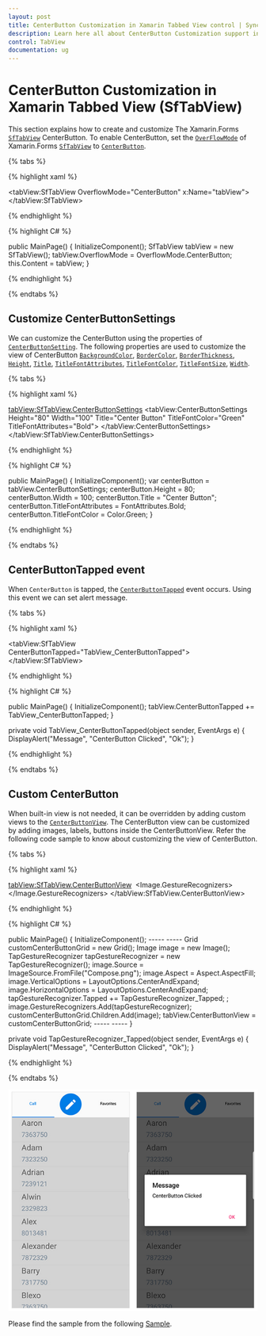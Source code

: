 ```yaml
---
layout: post
title: CenterButton Customization in Xamarin Tabbed View control | Syncfusion
description: Learn here all about CenterButton Customization support in Syncfusion Xamarin Tabbed View (SfTabView) control and more.
control: TabView
documentation: ug
---
```


# CenterButton Customization in Xamarin Tabbed View (SfTabView)

This section explains how to create and customize The Xamarin.Forms [`SfTabView`](https://help.syncfusion.com/cr/xamarin/Syncfusion.XForms.TabView.SfTabView.html) CenterButton. To enable CenterButton, set the [`OverFlowMode`](https://help.syncfusion.com/cr/xamarin/Syncfusion.XForms.TabView.SfTabView.html#Syncfusion_XForms_TabView_SfTabView_OverflowMode) of Xamarin.Forms [`SfTabView`](https://help.syncfusion.com/cr/xamarin/Syncfusion.XForms.TabView.SfTabView.html) to [`CenterButton`](https://help.syncfusion.com/cr/xamarin/Syncfusion.XForms.TabView.OverflowMode.html#Syncfusion_XForms_TabView_OverflowMode_CenterButton).

{% tabs %}

{% highlight xaml %}

<tabView:SfTabView OverflowMode="CenterButton"
                   x:Name="tabView">
</tabView:SfTabView>

{% endhighlight %}

{% highlight C# %}

public MainPage()
{
    InitializeComponent();
    SfTabView tabView = new SfTabView();
    tabView.OverflowMode = OverflowMode.CenterButton;
    this.Content = tabView;
}

{% endhighlight %}

{% endtabs %}

## Customize CenterButtonSettings

We can customize the CenterButton using the properties of [`CenterButtonSetting`](https://help.syncfusion.com/cr/xamarin/Syncfusion.XForms.TabView.SfTabView.html#Syncfusion_XForms_TabView_SfTabView_CenterButtonSettings). The following properties are used to customize the view of CenterButton [`BackgroundColor`](https://help.syncfusion.com/cr/xamarin/Syncfusion.XForms.TabView.CenterButtonSettings.html#Syncfusion_XForms_TabView_CenterButtonSettings_BackgroundColor), [`BorderColor`](https://help.syncfusion.com/cr/xamarin/Syncfusion.XForms.TabView.CenterButtonSettings.html#Syncfusion_XForms_TabView_CenterButtonSettings_BorderColor), [`BorderThickness`](https://help.syncfusion.com/cr/xamarin/Syncfusion.XForms.TabView.CenterButtonSettings.html#Syncfusion_XForms_TabView_CenterButtonSettings_BorderThickness), [`Height`](https://help.syncfusion.com/cr/xamarin/Syncfusion.XForms.TabView.CenterButtonSettings.html#Syncfusion_XForms_TabView_CenterButtonSettings_Height), [`Title`](https://help.syncfusion.com/cr/xamarin/Syncfusion.XForms.TabView.CenterButtonSettings.html#Syncfusion_XForms_TabView_CenterButtonSettings_Title), [`TitleFontAttributes`](https://help.syncfusion.com/cr/xamarin/Syncfusion.XForms.TabView.CenterButtonSettings.html#Syncfusion_XForms_TabView_CenterButtonSettings_TitleFontAttributes), [`TitleFontColor`](https://help.syncfusion.com/cr/xamarin/Syncfusion.XForms.TabView.CenterButtonSettings.html#Syncfusion_XForms_TabView_CenterButtonSettings_TitleFontColor), [`TitleFontSize`](https://help.syncfusion.com/cr/xamarin/Syncfusion.XForms.TabView.CenterButtonSettings.html#Syncfusion_XForms_TabView_CenterButtonSettings_TitleFontSize), [`Width`](https://help.syncfusion.com/cr/xamarin/Syncfusion.XForms.TabView.CenterButtonSettings.html#Syncfusion_XForms_TabView_CenterButtonSettings_Width).

{% tabs %}

{% highlight xaml %}

<tabView:SfTabView.CenterButtonSettings>
    <tabView:CenterButtonSettings Height="80" Width="100"
                                  Title="Center Button" TitleFontColor="Green"
                                  TitleFontAttributes="Bold">
    </tabView:CenterButtonSettings>
</tabView:SfTabView.CenterButtonSettings>

{% endhighlight %}

{% highlight C# %}

public MainPage()
{
    InitializeComponent();
    var centerButton = tabView.CenterButtonSettings;
    centerButton.Height = 80;
    centerButton.Width = 100;
    centerButton.Title = "Center Button";
    centerButton.TitleFontAttributes = FontAttributes.Bold;
    centerButton.TitleFontColor = Color.Green;
}

{% endhighlight %}

{% endtabs %}

## CenterButtonTapped event

When `CenterButton` is tapped, the [`CenterButtonTapped`](https://help.syncfusion.com/cr/xamarin/Syncfusion.XForms.TabView.SfTabView.html#Syncfusion_XForms_TabView_SfTabView_CenterButtonTapped) event occurs. Using this event we can set alert message.

{% tabs %}

{% highlight xaml %}

<tabView:SfTabView CenterButtonTapped="TabView_CenterButtonTapped">
</tabView:SfTabView>

{% endhighlight %}

{% highlight C# %}

public MainPage()
{
    InitializeComponent();
    tabView.CenterButtonTapped += TabView_CenterButtonTapped;
}

private void TabView_CenterButtonTapped(object sender, EventArgs e)
{
    DisplayAlert("Message", "CenterButton Clicked", "Ok");
}

{% endhighlight %}

{% endtabs %}

## Custom CenterButton

When built-in view is not needed, it can be overridden by adding custom views to the [`CenterButtonView`](https://help.syncfusion.com/cr/xamarin/Syncfusion.XForms.TabView.SfTabView.html#Syncfusion_XForms_TabView_SfTabView_CenterButtonView). The CenterButton view can be customized by adding images, labels, buttons inside the CenterButtonView. Refer the following code sample to know about customizing the view of CenterButton.

{% tabs %}

{% highlight xaml %}

<tabView:SfTabView.CenterButtonView>
    <Grid>
        <Image Source="Compose.png"
               Aspect="AspectFill"
               VerticalOptions="CenterAndExpand"
               HorizontalOptions="CenterAndExpand">
            <Image.GestureRecognizers>
                <TapGestureRecognizer Tapped="TapGestureRecognizer_Tapped" />
            </Image.GestureRecognizers>
        </Image>
    </Grid>
</tabView:SfTabView.CenterButtonView>

{% endhighlight %}

{% highlight C# %}

public MainPage()
{
    InitializeComponent();
                -----
                -----
    Grid customCenterButtonGrid = new Grid();
    Image image = new Image();
    TapGestureRecognizer tapGestureRecognizer = new TapGestureRecognizer();
    image.Source = ImageSource.FromFile("Compose.png");
    image.Aspect = Aspect.AspectFill;
    image.VerticalOptions = LayoutOptions.CenterAndExpand;
    image.HorizontalOptions = LayoutOptions.CenterAndExpand;
    tapGestureRecognizer.Tapped += TapGestureRecognizer_Tapped; ;
    image.GestureRecognizers.Add(tapGestureRecognizer);
    customCenterButtonGrid.Children.Add(image);
    tabView.CenterButtonView = customCenterButtonGrid;
                -----
                -----
}

private void TapGestureRecognizer_Tapped(object sender, EventArgs e)
{
    DisplayAlert("Message", "CenterButton Clicked", "Ok");
}

{% endhighlight %}

{% endtabs %}

![TabViewImage](images/Center-Button/Center_Button_Customization.png)

Please find the sample from the following [Sample](https://github.com/SyncfusionExamples/center-button-tabview).
